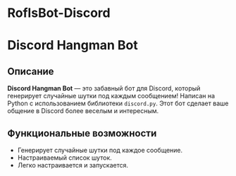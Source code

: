 # RoflsBot-Discord
# Discord Hangman Bot



## Описание

**Discord Hangman Bot** — это забавный бот для Discord, который генерирует случайные шутки под каждым сообщением! Написан на Python с использованием библиотеки `discord.py`. Этот бот сделает ваше общение в Discord более веселым и интересным.

## Функциональные возможности

- Генерирует случайные шутки под каждое сообщение.
- Настраиваемый список шуток.
- Легко настраивается и запускается.
